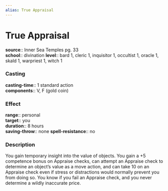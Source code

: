 ```yaml
---
alias: True Appraisal
---
```


# True Appraisal 

**source**:: Inner Sea Temples pg. 33  
**school**:: divination
**level**:: bard 1, cleric 1, inquisitor 1, occultist 1, oracle 1, skald 1, warpriest 1, witch 1

### Casting 

**casting-time**:: 1 standard action  
**components**:: V, F (gold coin)

### Effect 

**range**:: personal  
**target**:: you  
**duration**:: 8 hours  
**saving-throw**:: none
**spell-resistance**:: no

### Description 

You gain temporary insight into the value of objects. You gain a +5 competence bonus on Appraise checks, can attempt an Appraise check to determine an object’s value as a move action, and can take 10 on an Appraise check even if stress or distractions would normally prevent you from doing so. You know if you fail an Appraise check, and you never determine a wildly inaccurate price.
